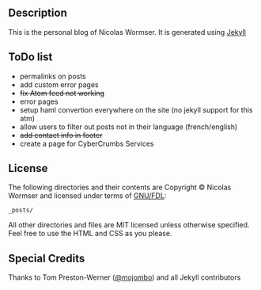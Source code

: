 ## Description ##

This is the personal blog of Nicolas Wormser. It is generated using [Jekyll](http://github.com/mojombo/jekyll)

## ToDo list ##

* permalinks on posts
* add custom error pages
* ~~fix Atom feed not working~~
* error pages
* setup haml convertion everywhere on the site (no jekyll support for this atm)
* allow users to filter out posts not in their language (french/english)
* ~~add contact info in footer~~
* create a page for CyberCrumbs Services 

## License ##
The following directories and their contents are Copyright © Nicolas Wormser and licensed under terms of [GNU/FDL](http://www.gnu.org/licenses/fdl-1.3.txt):

    _posts/

All other directories and files are MIT licensed unless otherwise specified. Feel free to use the HTML and CSS as you please.

## Special Credits ##
Thanks to Tom Preston-Werner ([@mojombo](https://github.com/mojombo)) and all Jekyll contributors
